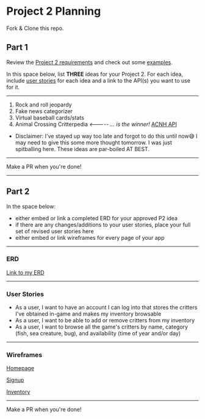 # Project 2 Planning

Fork & Clone this repo.

## Part 1

Review the [Project 2 requirements](https://tmdarneille.gitbook.io/sei-ga-sea/11-projects/project-2#project-feedback-evaluation) and check out some [examples](https://www.google.com/url?q=https://tmdarneille.gitbook.io/sei-ga-sea/11-projects/past-projects/project2&sa=D&source=calendar&ust=1597596784944000&usg=AOvVaw1ihTzKFunxKsL2f6sIYdlC).

In this space below, list **THREE** ideas for your Project 2. For each idea, include [user stories](https://revelry.co/user-stories-that-dont-suck/) for each idea and a link to the API(s) you want to use for it.

--------------------------------------------------------
1. Rock and roll jeopardy
2. Fake news categorizer
3. Virtual baseball cards/stats
4. Animal Crossing Critterpedia *<----- ... is the winner!*
[ACNH API](http://acnhapi.com/)
* Disclaimer: I've stayed up way too late and forgot to do this until now😅 I may need to give this some more thought tomorrow. I was just spitballing here. These ideas are par-boiled AT BEST.
---------------------------------------------------------

Make a PR when you're done!

---

## Part 2

In the space below:
* either embed or link a completed ERD for your approved P2 idea
* if there are any changes/additions to your user stories, place your full set of revised user stories here
* either embed or link wireframes for every page of your app

----------------------------------------------------------
### ERD

[Link to my ERD](https://drive.google.com/file/d/1kx8xL_9pB0So4SB34NaUeti_mLDAdDvb/view?usp=sharing)

----------------------------------------------------------
### User Stories

* As a user, I want to have an account I can log into that stores the critters I've obtained in-game and makes my inventory browsable
* As a user, I want to be able to add or remove critters from my inventory
* As a user, I want to browse all the game's critters by name, category (fish, sea creature, bug), and availability (time of year and/or day)

----------------------------------------------------------
### Wireframes

[Homepage](https://whimsical.com/9cLTGs8w3hgAGLxLC3w2Z1@2Ux7TurymN7h1osqxn9T)

[Signup](https://whimsical.com/FxKEp7M6MxXznNGifAtUwm@2Ux7TurymN4F18qQfdBb)

[Inventory](https://whimsical.com/4aNXdR7W4qVuXiMN7Zs9z4)

----------------------------------------------------------

Make a PR when you're done!

